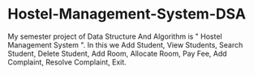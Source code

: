 # Hostel-Management-System-DSA
My semester project of Data Structure And Algorithm is " Hostel Management System ". In this we Add Student, View Students, Search Student, Delete Student, Add Room, Allocate Room, Pay Fee, Add Complaint, Resolve Complaint, Exit.
